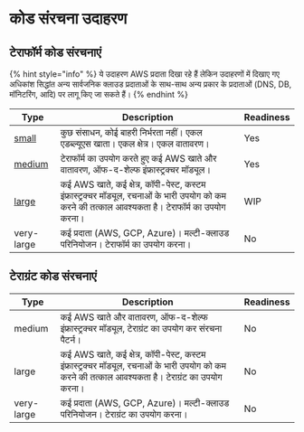 # कोड संरचना उदाहरण

## टेराफॉर्म कोड संरचनाएं



{% hint style="info" %}
ये उदाहरण AWS प्रदाता दिखा रहे हैं लेकिन उदाहरणों में दिखाए गए अधिकांश सिद्धांत अन्य सार्वजनिक क्लाउड प्रदाताओं के साथ-साथ अन्य प्रकार के प्रदाताओं (DNS, DB, मॉनिटरिंग, आदि) पर लागू किए जा सकते हैं।
{% endhint %}

| Type                                                           | Description                                                                                                                                         | Readiness |
| -------------------------------------------------------------- | --------------------------------------------------------------------------------------------------------------------------------------------------- | --------- |
| [small](terraform/small-size-infrastructure.md)                | कुछ संसाधन, कोई बाहरी निर्भरता नहीं। एकल एडब्ल्यूएस खाता। एकल क्षेत्र। एकल वातावरण।                                                                 | Yes       |
| [medium](terraform/medium-size-infrastructure.md)              | टेराफॉर्म का उपयोग करते हुए कई AWS खाते और वातावरण, ऑफ-द-शेल्फ इंफ्रास्ट्रक्चर मॉड्यूल।                                                             | Yes       |
| [large](terraform/large-size-infrastructure-with-terraform.md) | कई AWS खाते, कई क्षेत्र, कॉपी-पेस्ट, कस्टम इंफ्रास्ट्रक्चर मॉड्यूल, रचनाओं के भारी उपयोग को कम करने की तत्काल आवश्यकता है। टेराफॉर्म का उपयोग करना। | WIP       |
| very-large                                                     | कई प्रदाता (AWS, GCP, Azure)। मल्टी-क्लाउड परिनियोजन। टेराफॉर्म का उपयोग करना।                                                                      | No        |

## टेराग्रंट कोड संरचनाएं

| Type       | Description                                                                                                                                          | Readiness |
| ---------- | ---------------------------------------------------------------------------------------------------------------------------------------------------- | --------- |
| medium     | कई AWS खाते और वातावरण, ऑफ-द-शेल्फ इंफ्रास्ट्रक्चर मॉड्यूल, टेराग्रंट का उपयोग कर संरचना पैटर्न।                                                     | No        |
| large      | कई  AWS खाते, कई क्षेत्र, कॉपी-पेस्ट, कस्टम इंफ्रास्ट्रक्चर मॉड्यूल, रचनाओं के भारी उपयोग को कम करने की तत्काल आवश्यकता है। टेराग्रंट का उपयोग करना। | No        |
| very-large | कई प्रदाता (AWS, GCP, Azure)। मल्टी-क्लाउड परिनियोजन। टेराग्रंट का उपयोग करना।                                                                       | No        |
